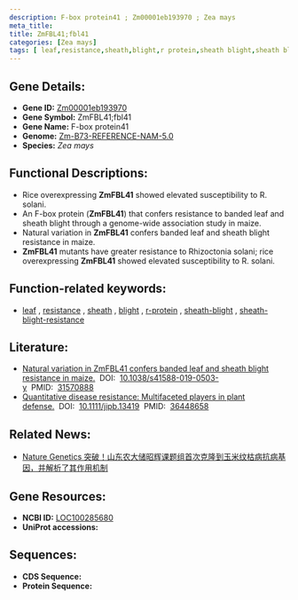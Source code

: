 ```yaml
---
description: F-box protein41 ; Zm00001eb193970 ; Zea mays
meta_title:
title: ZmFBL41;fbl41
categories: [Zea mays]
tags: [ leaf,resistance,sheath,blight,r protein,sheath blight,sheath blight resistance ]
---
```


## Gene Details:
- **Gene ID:**	[Zm00001eb193970](https://www.maizegdb.org/gene_center/gene/Zm00001eb193970)
- **Gene Symbol:** ZmFBL41;fbl41
- **Gene Name:** F-box protein41
- **Genome:** [Zm-B73-REFERENCE-NAM-5.0](https://www.maizegdb.org/genome/assembly/Zm-B73-REFERENCE-NAM-5.0)
- **Species:** *Zea mays*

## Functional Descriptions:
   - Rice overexpressing **ZmFBL41** showed elevated susceptibility to R. solani.
   - An F-box protein (**ZmFBL41**) that confers resistance to banded leaf and sheath blight through a genome-wide association study in maize.
   - Natural variation in **ZmFBL41** confers banded leaf and sheath blight resistance in maize.
   - **ZmFBL41** mutants have greater resistance to Rhizoctonia solani; rice overexpressing **ZmFBL41** showed elevated susceptibility to R. solani.

## Function-related keywords:
- [leaf](/tags/leaf/)&nbsp;,&nbsp;[resistance](/tags/resistance/)&nbsp;,&nbsp;[sheath](/tags/sheath/)&nbsp;,&nbsp;[blight](/tags/blight/)&nbsp;,&nbsp;[r-protein](/tags/r-protein/)&nbsp;,&nbsp;[sheath-blight](/tags/sheath-blight/)&nbsp;,&nbsp;[sheath-blight-resistance](/tags/sheath-blight-resistance/)

## Literature:
   - [Natural variation in ZmFBL41 confers banded leaf and sheath blight resistance in maize.]( https://www.nature.com/articles/s41588-019-0503-y)&nbsp;&nbsp;DOI:&nbsp;&nbsp;[10.1038/s41588-019-0503-y](https://www.nature.com/articles/s41588-019-0503-y)&nbsp;&nbsp;PMID:&nbsp;&nbsp;[31570888](https://pubmed.ncbi.nlm.nih.gov/31570888/)
   - [Quantitative disease resistance: Multifaceted players in plant defense.]( https://onlinelibrary.wiley.com/doi/10.1111/jipb.13419)&nbsp;&nbsp;DOI:&nbsp;&nbsp;[10.1111/jipb.13419](https://onlinelibrary.wiley.com/doi/10.1111/jipb.13419)&nbsp;&nbsp;PMID:&nbsp;&nbsp;[36448658](https://pubmed.ncbi.nlm.nih.gov/36448658/)

## Related News:
   - [Nature Genetics 突破！山东农大储昭辉课题组首次克隆到玉米纹枯病抗病基因，并解析了其作用机制](https://mp.weixin.qq.com/s?__biz=MzU3ODY3MDM0NA==&mid=2247492445&idx=1&sn=e4d8c552d22586bff8ed68802b310bf1&chksm=fd73793aca04f02ca217d47c4d30d4ba9c4e44acb4cf3e51b8a0d4af54dc11862326eeeba04c&scene=27#wechat_redirect)

## Gene Resources:
- **NCBI ID:** [LOC100285680](https://www.ncbi.nlm.nih.gov/gene/?term=LOC100285680)
- **UniProt accessions:** [](https://www.uniprot.org/uniprotkb//entry)



## Sequences:
- **CDS Sequence:**
- **Protein Sequence:**
